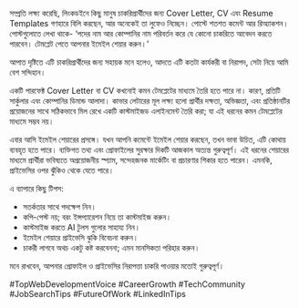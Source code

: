 সম্প্রতি লক্ষ্য করেছি, লিংকডইনে কিছু মানুষ চাকরিপ্রার্থীদের জন্য Cover Letter, CV এবং Resume Templates গণহারে বিলি করছেন, আর অনেকেই তা লুফেও নিচ্ছেন। পোস্টে শতশত কমেন্ট আর রিঅ্যাকশন। পোস্টগুলোতে লেখা থাকে- ‘পদের নাম আর কোম্পানির নাম পরিবর্তন করে যে কোনো চাকরিতে আবেদন করতে পারবেন। টেমপ্লেট পেতে আপনার ইমেইল শেয়ার করুন।’ 

আপাত দৃষ্টিতে এটি চাকরিপ্রার্থীদের জন্য সহায়ক মনে হলেও, আদতে এটি কতটা কার্যকরী বা নিরাপদ, সেটা নিয়ে আমি বেশ সন্দিহান।

একটি পারফেক্ট Cover Letter বা CV কখনোই কমন টেমপ্লেটের মাধ্যমে তৈরি হতে পারে না। কারণ, প্রতিটি সার্কুলার এবং কোম্পানির ডিমান্ড আলাদা। কাভার লেটারের মূল লক্ষ্য হলো প্রার্থীর দক্ষতা, অভিজ্ঞতা, এবং প্রতিষ্ঠানটির প্রয়োজনের সাথে সঠিকভাবে মিল রেখে একটি কাস্টমাইজড এলাইনমেন্ট তৈরি করা; যা এই ধরনের কমন টেমপ্লেটের মাধ্যমে সম্ভব নয়।

এবার আসি ইমেইল শেয়ারের প্রসঙ্গে। যখন আপনি কমেন্টে ইমেইল শেয়ার করছেন, তখন ভাবা উচিত, এটি কোথায় ব্যবহৃত হতে পারে। ব্যক্তিগত তথ্য এবং প্রোফাইলের সুরক্ষার দিকটি আজকাল অত্যন্ত গুরুত্বপূর্ণ। এই ধরনের শেয়ারের মাধ্যমে প্রার্থীরা ভবিষ্যতে অপ্রয়োজনীয় স্প্যাম, সন্দেহজনক মার্কেটিং বা প্রচারণার শিকার হতে পারেন। এমনকি, প্রাইভেসির ওপর ঝুঁকিও থেকে যেতে পারে।

এ ব্যাপারে কিছু টিপস:

- সতর্কতার সাথে পদক্ষেপ নিন।
- কপি-পেস্ট নয়; বরং ইন্সপ্যারেশন নিয়ে তা কাস্টমাইজ করুন। 
- কাস্টমাইজ করতে AI টুলস গুলোর সাহায্য নিন। 
- ইমেইল শেয়ারে প্রাইভেসি ঝুকি বিবেচনা করুন। 
- চাকরী লাগবে অথচ একটু কষ্ট করবেননা; এমন মানসিকতা পরিহার করুন। 
  
মনে রাখবেন, আপনার প্রোফাইল ও প্রাইভেসির নিরাপত্তা চাকরি পাওয়ার মতোই গুরুত্বপূর্ণ। 

#TopWebDevelopmentVoice  #CareerGrowth  #TechCommunity  #JobSearchTips  #FutureOfWork
#LinkedInTips


